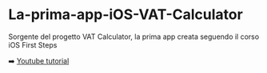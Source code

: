 # La-prima-app-iOS-VAT-Calculator
Sorgente del progetto VAT Calculator, la prima app creata seguendo il corso iOS First Steps

➡️ [Youtube tutorial](https://www.youtube.com/watch?v=EPzggQu0zHU)
